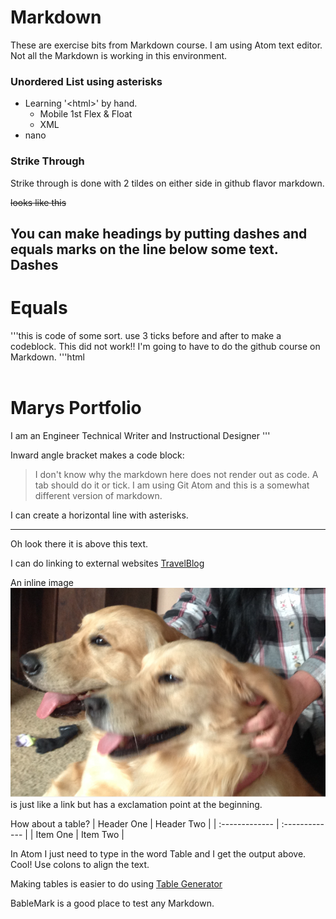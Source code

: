 
# Markdown
These are exercise bits from Markdown course. I am using Atom text editor. Not all the Markdown is working in this environment.
### Unordered List using asterisks
* Learning '\<html\>' by hand. 
  * Mobile 1st Flex & Float
  * XML
* nano
### Strike Through
Strike through is done with 2 tildes on either side in github flavor markdown.

~~looks like this~~

You can make headings by putting dashes and equals marks on the line below some text.
Dashes
-----
Equals
====
  '''this is code of some sort.
use 3 ticks before and after to make a codeblock. This did not work!! I'm going to have to do the github course on Markdown.
'''html
<html lang="en">
<head>
  <title>Marys Portfolio</title>
  <link rel="stylesheet" type="text/css" href="/CSS/stylesheet1.css">
</head>
<header>
<link rel="stylesheet" type="text/css" href="/CSS/stylesheet1.css">
</header>
<h1>Marys Portfolio</h1>
</header>
<body>
<p>I am an Engineer Technical Writer and Instructional Designer
</html>'''

Inward angle bracket makes a code block:
>I don't know why the markdown here does not render out as code. A tab should do it or tick.
I am using Git Atom and this is a somewhat different version of markdown.

I can create a horizontal line with asterisks.
************
Oh look there it is above this text.



I can do linking to external websites [TravelBlog](http://maryswanderings.net/)

An inline image ![An Inline Image](dogs.png) is just like a link but has a exclamation point at the beginning.

How about a table?
| Header One     | Header Two     |
| :------------- | :------------- |
| Item One       | Item Two       |

In Atom I just need to type in the word Table and I get the output above. Cool!
Use colons to align the text.

Making tables is easier to do using [Table Generator](http//:www.tablesgenerator.com)

BableMark is a good place to test any Markdown.

